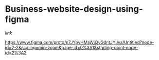 # Business-website-design-using-figma

*link*

https://www.figma.com/proto/n7JYpvHMaWiQvGdntJYJva/Untitled?node-id=2-2&scaling=min-zoom&page-id=0%3A1&starting-point-node-id=2%3A2
